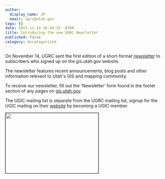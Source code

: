 ```yaml
---
author:
  display_name: JP
  email: ugrc@utah.gov
tags: []
date: 2012-11-19 16:44:25 -0700
title: Introducing the new UGRC Newsletter
published: false
category: Uncategorized
---
```


<p>On November 14, UGRC sent the first edition of a short-format <a href="https://us2.campaign-archive1.com/?u=0f7773ca3c6d02d1c38851ee9&amp;id=48c1ab7af9&amp;e=[UNIQID]" target="_blank" rel="noopener">newsletter</a> to subscribers who signed up on the gis.utah.gov website.</p>
<p>The newsletter features recent announcements, blog posts and other information relevant to Utah's GIS and mapping community.</p>
<p>To receive our newsletter, fill out the 'Newsletter' form found in the footer section of any pages on <a href="gis.utah.gov">gis.utah.gov</a>.</p>
<p>The UGIC mailing list is separate from the UGRC mailing list, signup for the UGIC mailing on their <a href="https://ugic.org/">website</a> by becoming a UGIC member.</p>
<p><a href="https://us2.campaign-archive1.com/?u=0f7773ca3c6d02d1c38851ee9&amp;id=48c1ab7af9&amp;e=[UNIQID]"><img class="inline-text-left" style="border: 1px solid black;" title="November 2012 UGRC Newsletter" src="deleted" alt="" width="300" height="195" /></a></p>
<p>&nbsp;</p>
